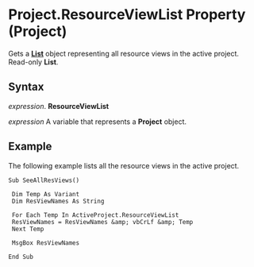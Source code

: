 
# Project.ResourceViewList Property (Project)

Gets a  **[List](3934c2e8-d810-6571-9a33-1d41edbab87a.md)** object representing all resource views in the active project. Read-only **List**.


## Syntax

 _expression_. **ResourceViewList**

 _expression_ A variable that represents a **Project** object.


## Example

The following example lists all the resource views in the active project.


```
Sub SeeAllResViews() 
 
 Dim Temp As Variant 
 Dim ResViewNames As String 
 
 For Each Temp In ActiveProject.ResourceViewList 
 ResViewNames = ResViewNames &amp; vbCrLf &amp; Temp 
 Next Temp 
 
 MsgBox ResViewNames 
 
End Sub
```

